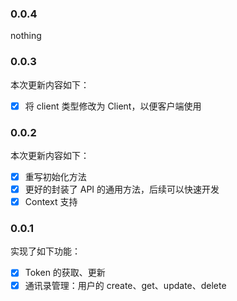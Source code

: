 ### 0.0.4

nothing 

### 0.0.3

本次更新内容如下：

- [x] 将 client 类型修改为 Client，以便客户端使用

### 0.0.2

本次更新内容如下：

- [x] 重写初始化方法
- [x] 更好的封装了 API 的通用方法，后续可以快速开发
- [x] Context 支持

### 0.0.1

实现了如下功能：

- [x] Token 的获取、更新
- [x] 通讯录管理：用户的 create、get、update、delete
